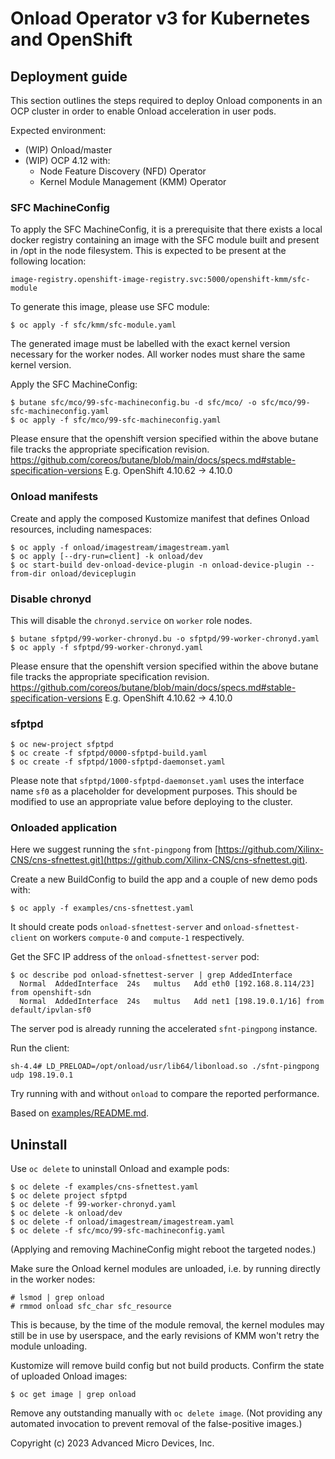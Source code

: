 # Onload Operator v3 for Kubernetes and OpenShift

## Deployment guide

This section outlines the steps required to deploy Onload components in an OCP cluster in order to enable Onload acceleration in user pods.

Expected environment:
- (WIP) Onload/master
- (WIP) OCP 4.12 with:
  - Node Feature Discovery (NFD) Operator
  - Kernel Module Management (KMM) Operator

### SFC MachineConfig

To apply the SFC MachineConfig, it is a prerequisite that there exists a local docker registry containing an image with the SFC module built and present in /opt in the node filesystem. This is expected to be present at the following location:

```
image-registry.openshift-image-registry.svc:5000/openshift-kmm/sfc-module
```

To generate this image, please use SFC module:
```
$ oc apply -f sfc/kmm/sfc-module.yaml
```

The generated image must be labelled with the exact kernel version necessary for the worker nodes. All worker nodes must share the same kernel version.

Apply the SFC MachineConfig:

```
$ butane sfc/mco/99-sfc-machineconfig.bu -d sfc/mco/ -o sfc/mco/99-sfc-machineconfig.yaml
$ oc apply -f sfc/mco/99-sfc-machineconfig.yaml
```

Please ensure that the openshift version specified within the above butane file tracks the appropriate specification revision.
https://github.com/coreos/butane/blob/main/docs/specs.md#stable-specification-versions
E.g. OpenShift 4.10.62 -> 4.10.0


### Onload manifests

Create and apply the composed Kustomize manifest that defines Onload resources, including namespaces:

```
$ oc apply -f onload/imagestream/imagestream.yaml
$ oc apply [--dry-run=client] -k onload/dev
$ oc start-build dev-onload-device-plugin -n onload-device-plugin --from-dir onload/deviceplugin
```

### Disable chronyd

This will disable the `chronyd.service` on `worker` role nodes.

```
$ butane sfptpd/99-worker-chronyd.bu -o sfptpd/99-worker-chronyd.yaml
$ oc apply -f sfptpd/99-worker-chronyd.yaml
```

Please ensure that the openshift version specified within the above butane file tracks the appropriate specification revision.
https://github.com/coreos/butane/blob/main/docs/specs.md#stable-specification-versions
E.g. OpenShift 4.10.62 -> 4.10.0


### sfptpd

```
$ oc new-project sfptpd
$ oc create -f sfptpd/0000-sfptpd-build.yaml
$ oc create -f sfptpd/1000-sfptpd-daemonset.yaml
```

Please note that `sfptpd/1000-sfptpd-daemonset.yaml` uses the interface name `sf0` as a placeholder for development purposes. This should be modified to use an appropriate value before deploying to the cluster.

### Onloaded application

Here we suggest running the `sfnt-pingpong` from [https://github.com/Xilinx-CNS/cns-sfnettest.git](https://github.com/Xilinx-CNS/cns-sfnettest.git).

Create a new BuildConfig to build the app and a couple of new demo pods with:

```
$ oc apply -f examples/cns-sfnettest.yaml
```

It should create pods `onload-sfnettest-server` and `onload-sfnettest-client` on workers `compute-0` and `compute-1` respectively.

Get the SFC IP address of the `onload-sfnettest-server` pod:
```console
$ oc describe pod onload-sfnettest-server | grep AddedInterface
  Normal  AddedInterface  24s   multus   Add eth0 [192.168.8.114/23] from openshift-sdn
  Normal  AddedInterface  24s   multus   Add net1 [198.19.0.1/16] from default/ipvlan-sf0
```

The server pod is already running the accelerated `sfnt-pingpong` instance.

Run the client:
```
sh-4.4# LD_PRELOAD=/opt/onload/usr/lib64/libonload.so ./sfnt-pingpong udp 198.19.0.1
```

Try running with and without `onload` to compare the reported performance.

Based on [examples/README.md](examples/README.md).

## Uninstall

Use `oc delete` to uninstall Onload and example pods:
```
$ oc delete -f examples/cns-sfnettest.yaml
$ oc delete project sfptpd
$ oc delete -f 99-worker-chronyd.yaml
$ oc delete -k onload/dev
$ oc delete -f onload/imagestream/imagestream.yaml
$ oc delete -f sfc/mco/99-sfc-machineconfig.yaml
```

(Applying and removing MachineConfig might reboot the targeted nodes.)

Make sure the Onload kernel modules are unloaded, i.e. by running directly in the worker nodes:
```
# lsmod | grep onload
# rmmod onload sfc_char sfc_resource
```
This is because, by the time of the module removal, the kernel modules may still be in use by userspace, and the early revisions of KMM won't retry the module unloading.

Kustomize will remove build config but not build products. Confirm the state of uploaded Onload images:
```
$ oc get image | grep onload
```
Remove any outstanding manually with `oc delete image`. (Not providing any automated invocation to prevent removal of the false-positive images.)

Copyright (c) 2023 Advanced Micro Devices, Inc.
